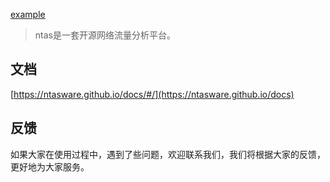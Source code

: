 [example](./logo.png)

> ntas是一套开源网络流量分析平台。

## 文档
[https://ntasware.github.io/docs/#/](https://ntasware.github.io/docs)


 ## 反馈
如果大家在使用过程中，遇到了些问题，欢迎联系我们，我们将根据大家的反馈，更好地为大家服务。
